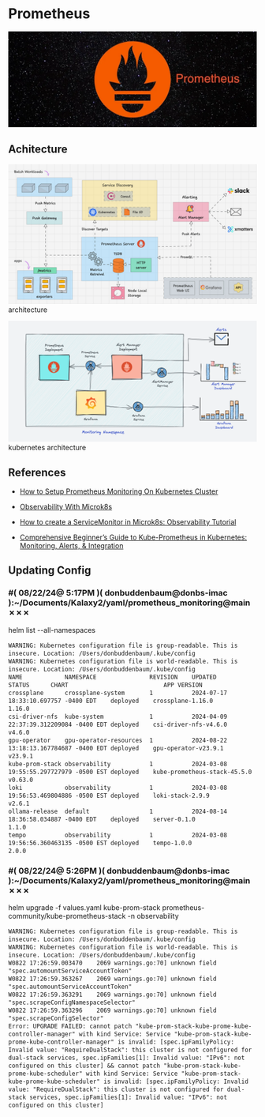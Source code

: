 # Prometheus
![alt text](image-2.png)
## Achitecture

![alt text](image.png)
architecture

![alt text](image-1.png)
kubernetes architecture

## References

- [How to Setup Prometheus Monitoring On Kubernetes Cluster](https://devopscube.com/setup-prometheus-monitoring-on-kubernetes/)

- [Observability With Microk8s](https://betterprogramming.pub/observability-with-microk8s-14c1f0ff5183)

- [How to create a ServiceMonitor in Microk8s: Observability Tutorial](https://nuculabs.dev/p/how-to-create-a-servicemonitor-in-microk8s-observability-tutorial)

 - [Comprehensive Beginner’s Guide to Kube-Prometheus in Kubernetes: Monitoring, Alerts, & Integration](https://medium.com/@joudwawad/comprehensive-beginners-guide-to-kube-prometheus-in-kubernetes-monitoring-alerts-integration-4ade4fa8fa8c)

## Updating Config

### #( 08/22/24@ 5:17PM )( donbuddenbaum@donbs-imac ):~/Documents/Kalaxy2/yaml/prometheus_monitoring@main✗✗✗
   helm list --all-namespaces

```
WARNING: Kubernetes configuration file is group-readable. This is insecure. Location: /Users/donbuddenbaum/.kube/config
WARNING: Kubernetes configuration file is world-readable. This is insecure. Location: /Users/donbuddenbaum/.kube/config
NAME           	NAMESPACE             	REVISION	UPDATED                                	STATUS  	CHART                       	APP VERSION
crossplane     	crossplane-system     	1       	2024-07-17 18:33:10.697757 -0400 EDT   	deployed	crossplane-1.16.0           	1.16.0
csi-driver-nfs 	kube-system           	1       	2024-04-09 22:37:39.312209084 -0400 EDT	deployed	csi-driver-nfs-v4.6.0       	v4.6.0
gpu-operator   	gpu-operator-resources	1       	2024-08-22 13:18:13.167784687 -0400 EDT	deployed	gpu-operator-v23.9.1        	v23.9.1
kube-prom-stack	observability         	1       	2024-03-08 19:55:55.297727979 -0500 EST	deployed	kube-prometheus-stack-45.5.0	v0.63.0
loki           	observability         	1       	2024-03-08 19:56:53.469804886 -0500 EST	deployed	loki-stack-2.9.9            	v2.6.1
ollama-release 	default               	1       	2024-08-14 18:36:58.034887 -0400 EDT   	deployed	server-0.1.0                	1.1.0
tempo          	observability         	1       	2024-03-08 19:56:56.360463135 -0500 EST	deployed	tempo-1.0.0                 	2.0.0
```

### #( 08/22/24@ 5:26PM )( donbuddenbaum@donbs-imac ):~/Documents/Kalaxy2/yaml/prometheus_monitoring@main✗✗✗
   helm upgrade -f values.yaml kube-prom-stack prometheus-community/kube-prometheus-stack -n observability

```
WARNING: Kubernetes configuration file is group-readable. This is insecure. Location: /Users/donbuddenbaum/.kube/config
WARNING: Kubernetes configuration file is world-readable. This is insecure. Location: /Users/donbuddenbaum/.kube/config
W0822 17:26:59.003470    2069 warnings.go:70] unknown field "spec.automountServiceAccountToken"
W0822 17:26:59.363267    2069 warnings.go:70] unknown field "spec.automountServiceAccountToken"
W0822 17:26:59.363291    2069 warnings.go:70] unknown field "spec.scrapeConfigNamespaceSelector"
W0822 17:26:59.363296    2069 warnings.go:70] unknown field "spec.scrapeConfigSelector"
Error: UPGRADE FAILED: cannot patch "kube-prom-stack-kube-prome-kube-controller-manager" with kind Service: Service "kube-prom-stack-kube-prome-kube-controller-manager" is invalid: [spec.ipFamilyPolicy: Invalid value: "RequireDualStack": this cluster is not configured for dual-stack services, spec.ipFamilies[1]: Invalid value: "IPv6": not configured on this cluster] && cannot patch "kube-prom-stack-kube-prome-kube-scheduler" with kind Service: Service "kube-prom-stack-kube-prome-kube-scheduler" is invalid: [spec.ipFamilyPolicy: Invalid value: "RequireDualStack": this cluster is not configured for dual-stack services, spec.ipFamilies[1]: Invalid value: "IPv6": not configured on this cluster]
```
